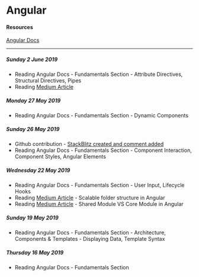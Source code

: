 # Angular

#### Resources

[Angular Docs](https://angular.io/docs)
___
##### Sunday 2 June 2019
- Reading Angular Docs - Fundamentals Section - Attribute Directives, Structural Directives, Pipes
- Reading [Medium Article](https://blog.angularindepth.com/angular-routing-reusing-common-layout-for-pages-from-different-modules-440a23f86b57)

##### Monday 27 May 2019
- Reading Angular Docs - Fundamentals Section - Dynamic Components

##### Sunday 26 May 2019
- Github contribution - [StackBlitz created and comment added](https://github.com/valor-software/ngx-bootstrap/issues/5222)
- Reading Angular Docs - Fundamentals Section - Component Interaction, Component Styles, Angular Elements

##### Wednesday 22 May 2019
- Reading Angular Docs - Fundamentals Section - User Input, Lifecycle Hooks
- Reading [Medium Article](https://itnext.io/choosing-a-highly-scalable-folder-structure-in-angular-d987de65ec7) - Scalable folder structure in Angular
- Reading [Medium Article](https://medium.com/@benmohamehdi/angular-best-practices-coremodule-vs-sharedmodule-25f6721aa2ef) - Shared Module VS Core Module in Angular

##### Sunday 19 May 2019
- Reading Angular Docs - Fundamentals Section - Architecture, Components & Templates - Displaying Data, Template Syntax

##### Thursday 16 May 2019
- Reading Angular Docs - Fundamentals Section


